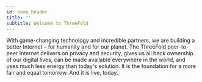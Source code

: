 ```yaml
---
id: home_header
title: ''
subtitle: Welcome to ThreeFold
---
```


With game-changing technology and incredible partners, we are building a better Internet – for humanity and for our planet. The ThreeFold peer-to-peer Internet delivers on privacy and security, gives us all back ownership of our digital lives, can be made available everywhere in the world, and uses much less energy than today's solution. It is the foundation for a more fair and equal tomorrow. And it is live, today.

<!-- We are building the next generation peer-to-peer internet infrastructure. After creating a powerful and super sustainable operating system that can host all of humanity's digital needs and data in smart contracts, we are now creating a fair, equal and private Internet experience to free humanity from the tech giants that exploit our data.